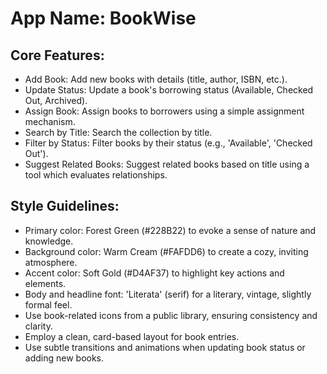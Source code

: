 # **App Name**: BookWise

## Core Features:

- Add Book: Add new books with details (title, author, ISBN, etc.).
- Update Status: Update a book's borrowing status (Available, Checked Out, Archived).
- Assign Book: Assign books to borrowers using a simple assignment mechanism.
- Search by Title: Search the collection by title.
- Filter by Status: Filter books by their status (e.g., 'Available', 'Checked Out').
- Suggest Related Books: Suggest related books based on title using a tool which evaluates relationships.

## Style Guidelines:

- Primary color: Forest Green (#228B22) to evoke a sense of nature and knowledge.
- Background color: Warm Cream (#FAFDD6) to create a cozy, inviting atmosphere.
- Accent color: Soft Gold (#D4AF37) to highlight key actions and elements.
- Body and headline font: 'Literata' (serif) for a literary, vintage, slightly formal feel.
- Use book-related icons from a public library, ensuring consistency and clarity.
- Employ a clean, card-based layout for book entries.
- Use subtle transitions and animations when updating book status or adding new books.